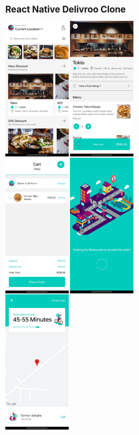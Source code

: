 # React Native Delivroo Clone

<img src="static/home.jpg" alt="drawing" width="200"/>
<img src="static/detail.jpg" alt="drawing" width="200"/>
<img src="static/cart.jpg" alt="drawing" width="200"/>
<img src="static/process.jpg" alt="drawing" width="200"/>
<img src="static/map.jpg" alt="drawing" width="200"/>
